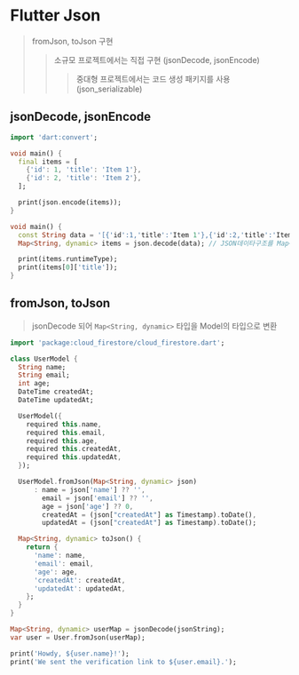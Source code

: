 # Flutter Json

> fromJson, toJson 구현
>
> > 소규모 프로젝트에서는 직접 구현 (jsonDecode, jsonEncode)
> >
> > > 중대형 프로젝트에서는 코드 생성 패키지를 사용 (json_serializable)

## jsonDecode, jsonEncode

```dart
import 'dart:convert';

void main() {
  final items = [
    {'id': 1, 'title': 'Item 1'},
    {'id': 2, 'title': 'Item 2'},
  ];

  print(json.encode(items));
}

void main() {
  const String data = '[{'id':1,'title':'Item 1'},{'id':2,'title':'Item 2'}]';
  Map<String, dynamic> items = json.decode(data); // JSON데이타구조를 Map<String, dynamic>데이타 타입으로 변경해 준다.

  print(items.runtimeType);
  print(items[0]['title']);
}
```

## fromJson, toJson

> jsonDecode 되어 `Map<String, dynamic>` 타입을 Model의 타입으로 변환

```dart
import 'package:cloud_firestore/cloud_firestore.dart';

class UserModel {
  String name;
  String email;
  int age;
  DateTime createdAt;
  DateTime updatedAt;

  UserModel({
    required this.name,
    required this.email,
    required this.age,
    required this.createdAt,
    required this.updatedAt,
  });

  UserModel.fromJson(Map<String, dynamic> json)
      : name = json['name'] ?? '',
        email = json['email'] ?? '',
        age = json['age'] ?? 0,
        createdAt = (json["createdAt"] as Timestamp).toDate(),
        updatedAt = (json["createdAt"] as Timestamp).toDate();

  Map<String, dynamic> toJson() {
    return {
      'name': name,
      'email': email,
      'age': age,
      'createdAt': createdAt,
      'updatedAt': updatedAt,
    };
  }
}
```

```dart
Map<String, dynamic> userMap = jsonDecode(jsonString);
var user = User.fromJson(userMap);

print('Howdy, ${user.name}!');
print('We sent the verification link to ${user.email}.');
```
